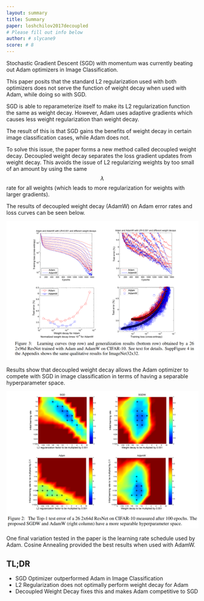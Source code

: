 ```yaml
---
layout: summary
title: Summary
paper: loshchilov2017decoupled
# Please fill out info below
author: # slycane9
score: # 8
---
```


Stochastic Gradient Descent (SGD) with momentum was currently beating out Adam optimizers in Image Classification.

This paper posits that the standard L2 regularization used with both optimizers does not serve the function of weight decay when used with Adam, while doing so with SGD.

SGD is able to reparameterize itself to make its L2 regularization function the same as weight decay.  However, Adam uses adaptive gradients which causes less weight regularization than weight decay.

The result of this is that SGD gains the benefits of weight decay in certain image classification cases, while Adam does not.


To solve this issue, the paper forms a new method called decoupled weight decay.  Decoupled weight decay separates the loss gradient updates from weight decay.  This avoids the issue of L2 regularizing weights by too small of an amount by using the same $$\lambda$$ rate for all weights (which leads to more regularization for weights with larger gradients).


The results of decoupled weight decay (AdamW) on Adam error rates and loss curves can be seen below.

![adamvsadamw](loshchilov2017decoupled_2b.png)


Results show that decoupled weight decay allows the Adam optimizer to compete with SGD in image classification in terms of having a separable hyperparameter space.

![sgdvsadamw](loshchilov2017decoupled_2a.png)


One final variation tested in the paper is the learning rate schedule used by Adam.  Cosine Annealing provided the best results when used with AdamW.


## TL;DR
* SGD Optimizer outperformed Adam in Image Classification
* L2 Regularization does not optimally perform weight decay for Adam
* Decoupled Weight Decay fixes this and makes Adam competitive to SGD
